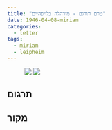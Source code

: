 ```yaml
---
title: "טרם תורגם - מירהלה בלייפהיים"
date: 1946-04-08-miriam
categories:
  - letter
tags:
  - miriam
  - leipheim
---
```


<figure class="half">
    <a  href="/pupko-papers/assets/images/1946-04-08-miriam-1.jpg">
    <img src="/pupko-papers/assets/images/1946-04-08-miriam-1.jpg"></a>
    <a  href="/pupko-papers/assets/images/1946-04-08-miriam-2.jpg">
    <img src="/pupko-papers/assets/images/1946-04-08-miriam-2.jpg"></a>
</figure>

## תרגום

## מקור

